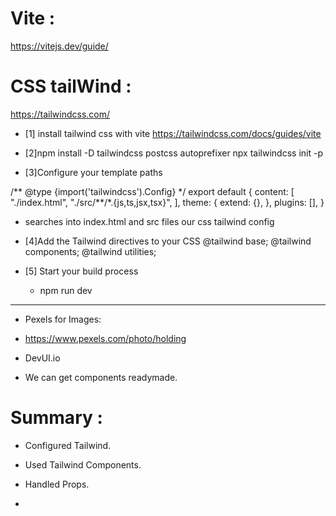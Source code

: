 # Vite :

https://vitejs.dev/guide/

# CSS tailWind :

https://tailwindcss.com/

- [1] install tailwind css with vite
  https://tailwindcss.com/docs/guides/vite

- [2]npm install -D tailwindcss postcss autoprefixer
  npx tailwindcss init -p

- [3]Configure your template paths

/** @type {import('tailwindcss').Config} \*/
export default {
content: [
"./index.html",
"./src/**/\*.{js,ts,jsx,tsx}",
],
theme: {
extend: {},
},
plugins: [],
}

- searches into index.html and src files our css tailwind config

- [4]Add the Tailwind directives to your CSS
  @tailwind base;
  @tailwind components;
  @tailwind utilities;

- [5] Start your build process

  - npm run dev

---

- Pexels for Images:
- https://www.pexels.com/photo/holding

- DevUI.io
- We can get components readymade.

# Summary :

- Configured Tailwind.
- Used Tailwind Components.
- Handled Props.

-
